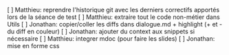 [ ] Matthieu: reprendre l'historique git avec les derniers correctifs apportés lors de la séance de test
[ ] Matthieu: extraire tout le code non-métier dans Utils
[ ] Jonathan: copier/coller les diffs dans dialogue.md + highlight (+ et - du diff en couleur)
[ ] Jonathan: ajouter du context aux snippets si nécessaire
[ ] Matthieu: integrer mdoc (pour faire les slides)
[ ] Jonathan: mise en forme css